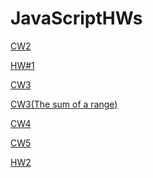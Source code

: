 # JavaScriptHWs

<a href="https://merveyavuz.github.io/JavaScriptHWs/Array%20Demo.html" rel="nofollow">CW2</a>

<a href="https://merveyavuz.github.io/JavaScriptHWs/HW%231.html" rel="nofollow">HW#1</a>

<a href="https://merveyavuz.github.io/JavaScriptHWs/inspector.html" rel="nofollow">CW3</a>

<a href="https://merveyavuz.github.io/JavaScriptHWs/cw3.png" rel="nofollow">CW3(The sum of a range)
  
<a href="https://merveyavuz.github.io/JavaScriptHWs/index.html" rel="nofollow">CW4</a>

<a href="https://merveyavuz.github.io/JavaScriptHWs/CW5.html" rel="nofollow">CW5</a>

<a href="https://merveyavuz.github.io/JavaScriptHWs/hw2/Database.html" rel="nofollow">HW2</a>
